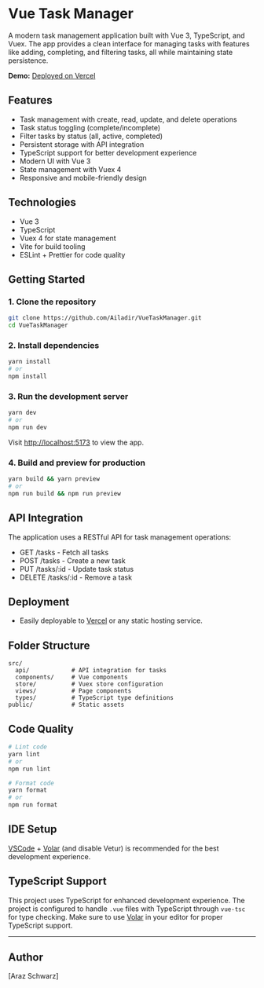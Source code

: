 # Vue Task Manager

A modern task management application built with Vue 3, TypeScript, and Vuex. The app provides a clean interface for managing tasks with features like adding, completing, and filtering tasks, all while maintaining state persistence.

**Demo:** [Deployed on Vercel](https://vue-task-manager-5my5.vercel.app/)

## Features

- Task management with create, read, update, and delete operations
- Task status toggling (complete/incomplete)
- Filter tasks by status (all, active, completed)
- Persistent storage with API integration
- TypeScript support for better development experience
- Modern UI with Vue 3
- State management with Vuex 4
- Responsive and mobile-friendly design

## Technologies

- Vue 3
- TypeScript
- Vuex 4 for state management
- Vite for build tooling
- ESLint + Prettier for code quality

## Getting Started

### 1. Clone the repository

```bash
git clone https://github.com/Ailadir/VueTaskManager.git
cd VueTaskManager
```

### 2. Install dependencies

```bash
yarn install
# or
npm install
```

### 3. Run the development server

```bash
yarn dev
# or
npm run dev
```

Visit [http://localhost:5173](http://localhost:5173) to view the app.

### 4. Build and preview for production

```bash
yarn build && yarn preview
# or
npm run build && npm run preview
```

## API Integration

The application uses a RESTful API for task management operations:
- GET /tasks - Fetch all tasks
- POST /tasks - Create a new task
- PUT /tasks/:id - Update task status
- DELETE /tasks/:id - Remove a task

## Deployment

- Easily deployable to [Vercel](https://vercel.com/) or any static hosting service.

## Folder Structure

```
src/
  api/            # API integration for tasks
  components/     # Vue components
  store/          # Vuex store configuration
  views/          # Page components
  types/          # TypeScript type definitions
public/           # Static assets
```

## Code Quality

```bash
# Lint code
yarn lint
# or
npm run lint

# Format code
yarn format
# or
npm run format
```

## IDE Setup

[VSCode](https://code.visualstudio.com/) + [Volar](https://marketplace.visualstudio.com/items?itemName=Vue.volar) (and disable Vetur) is recommended for the best development experience.

## TypeScript Support

This project uses TypeScript for enhanced development experience. The project is configured to handle `.vue` files with TypeScript through `vue-tsc` for type checking. Make sure to use [Volar](https://marketplace.visualstudio.com/items?itemName=Vue.volar) in your editor for proper TypeScript support.

---

## Author

[Araz Schwarz]

